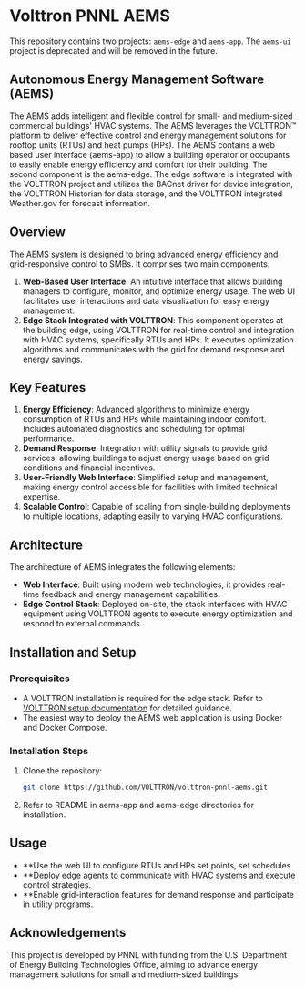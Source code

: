 # Volttron PNNL AEMS

This repository contains two projects: `aems-edge` and `aems-app`. The `aems-ui` project is deprecated and will be removed in the future.

## Autonomous Energy Management Software (AEMS)
The AEMS adds intelligent and flexible control for small- and medium-sized commercial buildings' HVAC systems.
The AEMS leverages the VOLTTRON™ platform to deliver effective control and energy management solutions for rooftop units (RTUs) and heat pumps (HPs).
The AEMS contains a web based user interface (aems-app) to allow a building operator or occupants to easily enable energy efficiency and comfort for their building.
The second component is the aems-edge. The edge software is integrated with the VOLTTRON project and utilizes the BACnet driver for device integration, the VOLTTRON Historian for data storage, and the VOLTTRON integrated Weather.gov for forecast information.

## Overview

The AEMS system is designed to bring advanced energy efficiency and grid-responsive control to SMBs. It comprises two main components:

1. **Web-Based User Interface**: An intuitive interface that allows building managers to configure, monitor, and optimize energy usage. The web UI facilitates user interactions and data visualization for easy energy management.
2. **Edge Stack Integrated with VOLTTRON**: This component operates at the building edge, using VOLTTRON for real-time control and integration with HVAC systems, specifically RTUs and HPs. It executes optimization algorithms and communicates with the grid for demand response and energy savings.

## Key Features

1. **Energy Efficiency**: Advanced algorithms to minimize energy consumption of RTUs and HPs while maintaining indoor comfort. Includes automated diagnostics and scheduling for optimal performance.
2. **Demand Response**: Integration with utility signals to provide grid services, allowing buildings to adjust energy usage based on grid conditions and financial incentives.
3. **User-Friendly Web Interface**: Simplified setup and management, making energy control accessible for facilities with limited technical expertise.
4. **Scalable Control**: Capable of scaling from single-building deployments to multiple locations, adapting easily to varying HVAC configurations.

## Architecture

The architecture of AEMS integrates the following elements:

- **Web Interface**: Built using modern web technologies, it provides real-time feedback and energy management capabilities.
- **Edge Control Stack**: Deployed on-site, the stack interfaces with HVAC equipment using VOLTTRON agents to execute energy optimization and respond to external commands.

## Installation and Setup

### Prerequisites

- A VOLTTRON installation is required for the edge stack. Refer to [VOLTTRON setup documentation](https://volttron.readthedocs.io/en/main/) for detailed guidance.
- The easiest way to deploy the AEMS web application is using Docker and Docker Compose.

### Installation Steps

1. Clone the repository:
   ```bash
   git clone https://github.com/VOLTTRON/volttron-pnnl-aems.git
2. Refer to README in aems-app and aems-edge directories for installation.

## Usage

- **Use the web UI to configure RTUs and HPs set points, set schedules
- **Deploy edge agents to communicate with HVAC systems and execute control strategies.
- **Enable grid-interaction features for demand response and participate in utility programs.

## Acknowledgements
This project is developed by PNNL with funding from the U.S. Department of Energy Building Technologies Office, aiming to advance energy management solutions for small and medium-sized buildings.